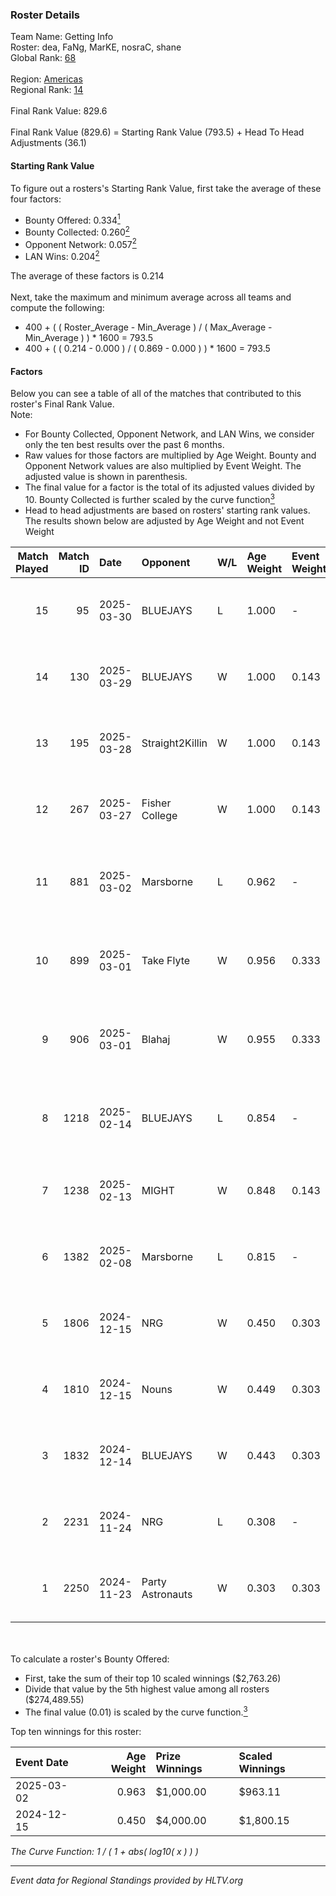 ### Roster Details<br />
Team Name: Getting Info<br />
Roster: dea, FaNg, MarKE, nosraC, shane<br />
Global Rank: [68](../../standings_global_2025_04_07.md)<br />
<br />
Region: [Americas]( ../../standings_americas_2025_04_07.md)<br />
Regional Rank: [14]( ../../standings_americas_2025_04_07.md)<br />
<br />
Final Rank Value:  829.6<br />
<br />
Final Rank Value (829.6) = Starting Rank Value (793.5) + Head To Head Adjustments (36.1)<br />

#### Starting Rank Value<br />
To figure out a rosters's Starting Rank Value, first take the average of these four factors:<br />
- Bounty Offered: 0.334[<sup>1</sup>](#table2)
- Bounty Collected: 0.260[<sup>2</sup>](#table1)
- Opponent Network: 0.057[<sup>2</sup>](#table1)
- LAN Wins: 0.204[<sup>2</sup>](#table1)

The average of these factors is 0.214<br />
<br />
Next, take the maximum and minimum average across all teams and compute the following:<br />
- 400 + ( ( Roster_Average - Min_Average ) / ( Max_Average - Min_Average ) ) * 1600 = 793.5
- 400 + ( ( 0.214 - 0.000 ) / ( 0.869 - 0.000 ) ) * 1600 = 793.5


#### Factors<br />
Below you can see a table of all of the matches that contributed to this roster's Final Rank Value.<br />
Note:<br />

- For Bounty Collected, Opponent Network, and LAN Wins, we consider only the ten best results over the past 6 months.
- Raw values for those factors are multiplied by Age Weight. Bounty and Opponent Network values are also multiplied by Event Weight. The adjusted value is shown in parenthesis.
- The final value for a factor is the total of its adjusted values divided by 10. Bounty Collected is further scaled by the curve function[<sup>3</sup>](#curveFunction)
- Head to head adjustments are based on rosters' starting rank values. The results shown below are adjusted by Age Weight and not Event Weight
<span id="table1"></span><br />


| Match Played | Match ID | Date       | Opponent         | W/L | Age Weight | Event Weight | Bounty Collected | Opponent Network | LAN Wins  | H2H Adj. | Roster                                 |
| -: | -: | :- | :- | :- | :- | :- | :- | :- | :- | -: | :- |
|           15 |       95 | 2025-03-30 | BLUEJAYS         | L   | 1.000      | -            | -                | -                | -         |   -11.08 | dea, FaNg, MarKE, nosraC, shane        |
|           14 |      130 | 2025-03-29 | BLUEJAYS         | W   | 1.000      | 0.143        | 0.024 (0.003)    | 0.819 (0.117)    | 0 (0.000) |    20.52 | dea, FaNg, MarKE, nosraC, shane        |
|           13 |      195 | 2025-03-28 | Straight2Killin  | W   | 1.000      | 0.143        | 0.000 (0.000)    | 0.054 (0.008)    | 0 (0.000) |     4.49 | dea, FaNg, MarKE, nosraC, shane        |
|           12 |      267 | 2025-03-27 | Fisher College   | W   | 1.000      | 0.143        | 0.002 (0.000)    | 0.411 (0.059)    | 0 (0.000) |    10.70 | dea, FaNg, MarKE, nosraC, shane        |
|           11 |      881 | 2025-03-02 | Marsborne        | L   | 0.962      | -            | -                | -                | -         |   -13.59 | cJ dA K1nG, dare, dea, MarKE, nosraC   |
|           10 |      899 | 2025-03-01 | Take Flyte       | W   | 0.956      | 0.333        | 0.000 (0.000)    | 0.104 (0.033)    | 1 (0.956) |     5.34 | cJ dA K1nG, dare, dea, MarKE, nosraC   |
|            9 |      906 | 2025-03-01 | Blahaj           | W   | 0.955      | 0.333        | 0.000 (0.000)    | 0.000 (0.000)    | 1 (0.955) |     2.71 | cJ dA K1nG, dare, dea, MarKE, nosraC   |
|            8 |     1218 | 2025-02-14 | BLUEJAYS         | L   | 0.854      | -            | -                | -                | -         |    -8.35 | cJ dA K1nG, dea, MarKE, nosraC, vanity |
|            7 |     1238 | 2025-02-13 | MIGHT            | W   | 0.848      | 0.143        | 0.005 (0.001)    | 0.508 (0.062)    | 0 (0.000) |    10.88 | dea, MarKE, nosraC, rayxts, vanity     |
|            6 |     1382 | 2025-02-08 | Marsborne        | L   | 0.815      | -            | -                | -                | -         |   -11.78 | dea, MarKE, nosraC, slump, vanity      |
|            5 |     1806 | 2024-12-15 | NRG              | W   | 0.450      | 0.303        | 0.045 (0.006)    | 0.500 (0.068)    | 0 (0.000) |     9.64 | dare, dea, nosraC, shane, snav         |
|            4 |     1810 | 2024-12-15 | Nouns            | W   | 0.449      | 0.303        | 0.005 (0.001)    | 0.660 (0.090)    | 0 (0.000) |     6.27 | dare, dea, nosraC, shane, snav         |
|            3 |     1832 | 2024-12-14 | BLUEJAYS         | W   | 0.443      | 0.303        | 0.024 (0.003)    | 0.819 (0.110)    | 0 (0.000) |    10.39 | dare, dea, nosraC, shane, snav         |
|            2 |     2231 | 2024-11-24 | NRG              | L   | 0.308      | -            | -                | -                | -         |    -3.15 | dare, dea, nosraC, shane, snav         |
|            1 |     2250 | 2024-11-23 | Party Astronauts | W   | 0.303      | 0.303        | 0.002 (0.000)    | 0.248 (0.023)    | 0 (0.000) |     3.12 | dare, dea, nosraC, shane, snav         |

<br />
<span id="table2"></span><br />
To calculate a roster's Bounty Offered:<br />

- First, take the sum of their top 10 scaled winnings ($2,763.26)
- Divide that value by the 5th highest value among all rosters ($274,489.55)
- The final value (0.01) is scaled by the curve function.[<sup>3</sup>](#curveFunction)

Top ten winnings for this roster:<br />

| Event Date | Age Weight | Prize Winnings | Scaled Winnings |
| :- | -: | :- | :- |
| 2025-03-02 |      0.963 | $1,000.00      | $963.11         |
| 2024-12-15 |      0.450 | $4,000.00      | $1,800.15       |


<span id="curveFunction"></span>_The Curve Function: 1 / ( 1 + abs( log10( x ) ) )_<br />

---
_Event data for Regional Standings provided by HLTV.org_<br />
